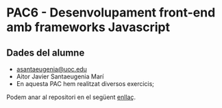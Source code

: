 # PAC6 - Desenvolupament front-end amb frameworks Javascript

## Dades del alumne

- asantaeugenia@uoc.edu
- Aitor Javier Santaeugenia Marí
- En aquesta PAC hem realitzat diversos exercicis;


Podem anar al repositori en el següent [enllaç](https://github.com/AitorSantaeugenia/PEC6_DFFJ).